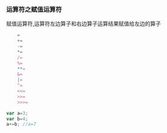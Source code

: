 ### 运算符之赋值运算符

赋值运算符,运算符左边算子和右边算子运算结果赋值给左边的算子

```javascript
    =
    +=
    -=
    *=
    /=
    %=
    **=
    &=
    |=
    ^=
    <<=
    >>=
    >>>=
```

```javascript
var a=3;
var b=4;
a+=b; //a=7

```

